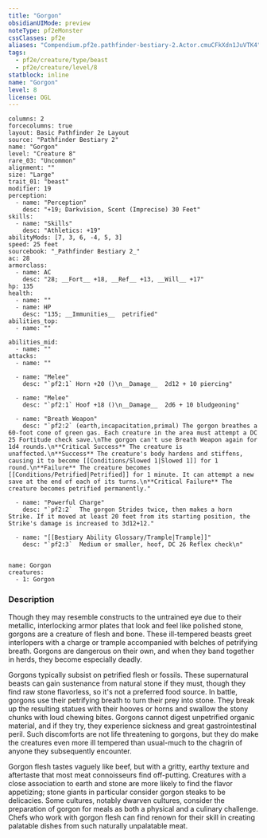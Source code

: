 ```yaml
---
title: "Gorgon"
obsidianUIMode: preview
noteType: pf2eMonster
cssClasses: pf2e
aliases: "Compendium.pf2e.pathfinder-bestiary-2.Actor.cmuCFkXdn1JuVTK4" 
tags:
  - pf2e/creature/type/beast
  - pf2e/creature/level/8
statblock: inline
name: "Gorgon"
level: 8
license: OGL
---
```


```statblock
columns: 2
forcecolumns: true
layout: Basic Pathfinder 2e Layout
source: "Pathfinder Bestiary 2"
name: "Gorgon"
level: "Creature 8"
rare_03: "Uncommon"
alignment: ""
size: "Large"
trait_01: "beast"
modifier: 19
perception:
  - name: "Perception"
    desc: "+19; Darkvision, Scent (Imprecise) 30 Feet"
skills:
  - name: "Skills"
    desc: "Athletics: +19"
abilityMods: [7, 3, 6, -4, 5, 3]
speed: 25 feet
sourcebook: "_Pathfinder Bestiary 2_"
ac: 28
armorclass:
  - name: AC
    desc: "28; __Fort__ +18, __Ref__ +13, __Will__ +17"
hp: 135
health:
  - name: ""
  - name: HP
    desc: "135; __Immunities__  petrified"
abilities_top:
  - name: ""

abilities_mid:
  - name: ""
attacks:
  - name: ""

  - name: "Melee"
    desc: "`pf2:1` Horn +20 ()\n__Damage__  2d12 + 10 piercing"

  - name: "Melee"
    desc: "`pf2:1` Hoof +18 ()\n__Damage__  2d6 + 10 bludgeoning"

  - name: "Breath Weapon"
    desc: "`pf2:2` (earth,incapacitation,primal) The gorgon breathes a 60-foot cone of green gas. Each creature in the area must attempt a DC 25 Fortitude check save.\nThe gorgon can't use Breath Weapon again for 1d4 rounds.\n**Critical Success** The creature is unaffected.\n**Success** The creature's body hardens and stiffens, causing it to become [[Conditions/Slowed 1|Slowed 1]] for 1 round.\n**Failure** The creature becomes [[Conditions/Petrified|Petrified]] for 1 minute. It can attempt a new save at the end of each of its turns.\n**Critical Failure** The creature becomes petrified permanently."

  - name: "Powerful Charge"
    desc: "`pf2:2`  The gorgon Strides twice, then makes a horn Strike. If it moved at least 20 feet from its starting position, the Strike's damage is increased to 3d12+12."

  - name: "[[Bestiary Ability Glossary/Trample|Trample]]"
    desc: "`pf2:3`  Medium or smaller, hoof, DC 26 Reflex check\n"
 
```

```encounter-table
name: Gorgon
creatures:
  - 1: Gorgon
```


### Description
Though they may resemble constructs to the untrained eye due to their metallic, interlocking armor plates that look and feel like polished stone, gorgons are a creature of flesh and bone. These ill-tempered beasts greet interlopers with a charge or trample accompanied with belches of petrifying breath. Gorgons are dangerous on their own, and when they band together in herds, they become especially deadly.

Gorgons typically subsist on petrified flesh or fossils. These supernatural beasts can gain sustenance from natural stone if they must, though they find raw stone flavorless, so it's not a preferred food source. In battle, gorgons use their petrifying breath to turn their prey into stone. They break up the resulting statues with their hooves or horns and swallow the stony chunks with loud chewing bites. Gorgons cannot digest unpetrified organic material, and if they try, they experience sickness and great gastrointestinal peril. Such discomforts are not life threatening to gorgons, but they do make the creatures even more ill tempered than usual-much to the chagrin of anyone they subsequently encounter.

Gorgon flesh tastes vaguely like beef, but with a gritty, earthy texture and aftertaste that most meat connoisseurs find off-putting. Creatures with a close association to earth and stone are more likely to find the flavor appetizing; stone giants in particular consider gorgon steaks to be delicacies. Some cultures, notably dwarven cultures, consider the preparation of gorgon for meals as both a physical and a culinary challenge. Chefs who work with gorgon flesh can find renown for their skill in creating palatable dishes from such naturally unpalatable meat.
